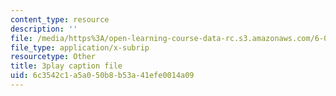```yaml
---
content_type: resource
description: ''
file: /media/https%3A/open-learning-course-data-rc.s3.amazonaws.com/6-004-computation-structures-spring-2017/6c3542c1a5a050b8b53a41efe0014a09_VdLJMPppocU.vtt
file_type: application/x-subrip
resourcetype: Other
title: 3play caption file
uid: 6c3542c1-a5a0-50b8-b53a-41efe0014a09
---
```

